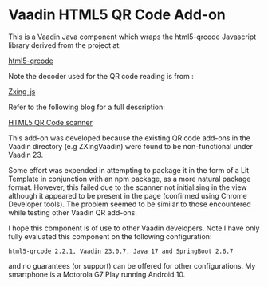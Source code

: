 # Vaadin HTML5 QR Code Add-on

This is a Vaadin Java component which wraps the html5-qrcode Javascript library derived from the project at:

[html5-qrcode](https://github.com/mebjas/html5-qrcode)

Note the decoder used for the QR code reading is from :

[Zxing-js](https://github.com/zxing-js/library)

Refer to the following blog for a full description:

[HTML5 QR Code scanner](https://blog.minhazav.dev/research/html5-qrcode)

This add-on was developed because the existing QR code add-ons in the Vaadin directory (e.g ZXingVaadin) were found to be non-functional under Vaadin 23.

Some effort was expended in attempting to package it in the form of a Lit Template in conjunction with an npm package, as a more natural package format.  However, this failed due to the scanner not initialising in the view although it appeared to be present in the page (confirmed using Chrome Developer tools).  The problem seemed to be similar to those encountered while testing other Vaadin QR add-ons.

I hope this component is of use to other Vaadin developers.  Note I have only fully evaluated this component on the following configuration:

    html5-qrcode 2.2.1, Vaadin 23.0.7, Java 17 and SpringBoot 2.6.7

and no guarantees (or support) can be offered for other configurations.  My smartphone is a Motorola G7 Play running Android 10.